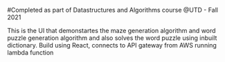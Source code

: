 #Completed as part of Datastructures and Algorithms course @UTD - Fall 2021

This is the UI that demonstartes the maze generation algorithm and word puzzle generation algorithm and also solves the word puzzle using inbuilt dictionary.
Build using React, connects to API gateway from AWS running lambda function
